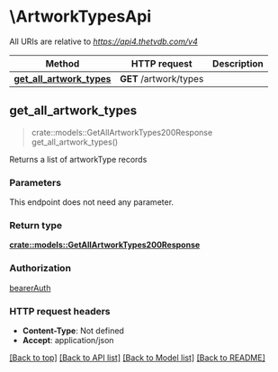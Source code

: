# \ArtworkTypesApi

All URIs are relative to *https://api4.thetvdb.com/v4*

Method | HTTP request | Description
------------- | ------------- | -------------
[**get_all_artwork_types**](ArtworkTypesApi.md#get_all_artwork_types) | **GET** /artwork/types | 



## get_all_artwork_types

> crate::models::GetAllArtworkTypes200Response get_all_artwork_types()


Returns a list of artworkType records

### Parameters

This endpoint does not need any parameter.

### Return type

[**crate::models::GetAllArtworkTypes200Response**](getAllArtworkTypes_200_response.md)

### Authorization

[bearerAuth](../README.md#bearerAuth)

### HTTP request headers

- **Content-Type**: Not defined
- **Accept**: application/json

[[Back to top]](#) [[Back to API list]](../README.md#documentation-for-api-endpoints) [[Back to Model list]](../README.md#documentation-for-models) [[Back to README]](../README.md)

